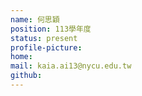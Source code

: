 ```yaml
---
name: 何思穎
position: 113學年度
status: present
profile-picture:
home: 
mail: kaia.ai13@nycu.edu.tw
github:
---
```

